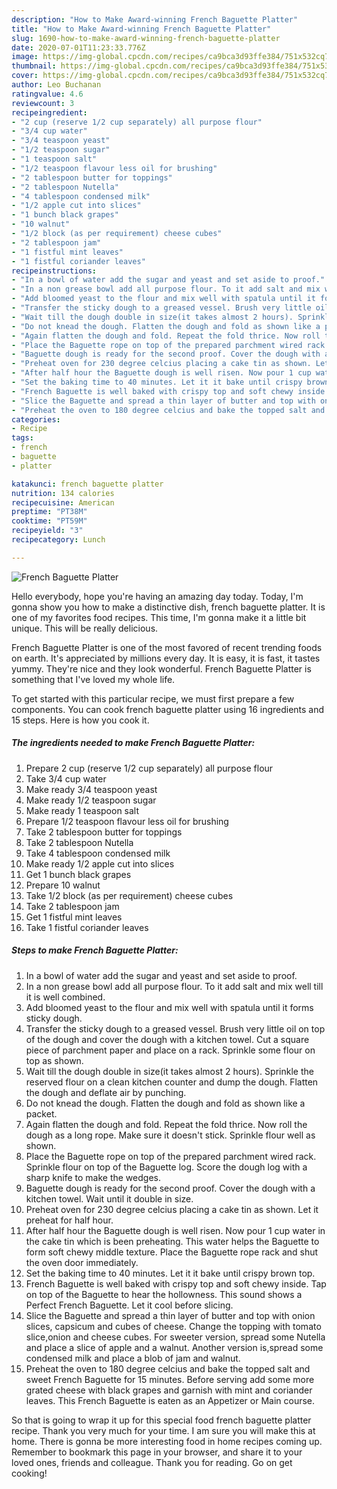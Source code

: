```yaml
---
description: "How to Make Award-winning French Baguette Platter"
title: "How to Make Award-winning French Baguette Platter"
slug: 1690-how-to-make-award-winning-french-baguette-platter
date: 2020-07-01T11:23:33.776Z
image: https://img-global.cpcdn.com/recipes/ca9bca3d93ffe384/751x532cq70/french-baguette-platter-recipe-main-photo.jpg
thumbnail: https://img-global.cpcdn.com/recipes/ca9bca3d93ffe384/751x532cq70/french-baguette-platter-recipe-main-photo.jpg
cover: https://img-global.cpcdn.com/recipes/ca9bca3d93ffe384/751x532cq70/french-baguette-platter-recipe-main-photo.jpg
author: Leo Buchanan
ratingvalue: 4.6
reviewcount: 3
recipeingredient:
- "2 cup (reserve 1/2 cup separately) all purpose flour"
- "3/4 cup water"
- "3/4 teaspoon yeast"
- "1/2 teaspoon sugar"
- "1 teaspoon salt"
- "1/2 teaspoon flavour less oil for brushing"
- "2 tablespoon butter for toppings"
- "2 tablespoon Nutella"
- "4 tablespoon condensed milk"
- "1/2 apple cut into slices"
- "1 bunch black grapes"
- "10 walnut"
- "1/2 block (as per requirement) cheese cubes"
- "2 tablespoon jam"
- "1 fistful mint leaves"
- "1 fistful coriander leaves"
recipeinstructions:
- "In a bowl of water add the sugar and yeast and set aside to proof."
- "In a non grease bowl add all purpose flour. To it add salt and mix well till it is well combined."
- "Add bloomed yeast to the flour and mix well with spatula until it forms sticky dough."
- "Transfer the sticky dough to a greased vessel. Brush very little oil on top of the dough and cover the dough with a kitchen towel. Cut a square piece of parchment paper and place on a rack. Sprinkle some flour on top as shown."
- "Wait till the dough double in size(it takes almost 2 hours). Sprinkle the reserved flour on a clean kitchen counter and dump the dough. Flatten the dough and deflate air by punching."
- "Do not knead the dough. Flatten the dough and fold as shown like a packet."
- "Again flatten the dough and fold. Repeat the fold thrice. Now roll the dough as a long rope. Make sure it doesn&#39;t stick. Sprinkle flour well as shown."
- "Place the Baguette rope on top of the prepared parchment wired rack. Sprinkle flour on top of the Baguette log. Score the dough log with a sharp knife to make the wedges."
- "Baguette dough is ready for the second proof. Cover the dough with a kitchen towel. Wait until it double in size."
- "Preheat oven for 230 degree celcius placing a cake tin as shown. Let it preheat for half hour."
- "After half hour the Baguette dough is well risen. Now pour 1 cup water in the cake tin which is been preheating. This water helps the Baguette to form soft chewy middle texture. Place the Baguette rope rack and shut the oven door immediately."
- "Set the baking time to 40 minutes. Let it it bake until crispy brown top."
- "French Baguette is well baked with crispy top and soft chewy inside. Tap on top of the Baguette to hear the hollowness. This sound shows a Perfect French Baguette. Let it cool before slicing."
- "Slice the Baguette and spread a thin layer of butter and top with onion slices, capsicum and cubes of cheese. Change the topping with tomato slice,onion and cheese cubes. For sweeter version, spread some Nutella and place a slice of apple and a walnut. Another version is,spread some condensed milk and place a blob of jam and walnut."
- "Preheat the oven to 180 degree celcius and bake the topped salt and sweet French Baguette for 15 minutes. Before serving add some more grated cheese with black grapes and garnish with mint and coriander leaves. This French Baguette is eaten as an Appetizer or Main course."
categories:
- Recipe
tags:
- french
- baguette
- platter

katakunci: french baguette platter 
nutrition: 134 calories
recipecuisine: American
preptime: "PT38M"
cooktime: "PT59M"
recipeyield: "3"
recipecategory: Lunch

---
```



![French Baguette Platter](https://img-global.cpcdn.com/recipes/ca9bca3d93ffe384/751x532cq70/french-baguette-platter-recipe-main-photo.jpg)

Hello everybody, hope you're having an amazing day today. Today, I'm gonna show you how to make a distinctive dish, french baguette platter. It is one of my favorites food recipes. This time, I'm gonna make it a little bit unique. This will be really delicious.

French Baguette Platter is one of the most favored of recent trending foods on earth. It's appreciated by millions every day. It is easy, it is fast, it tastes yummy. They're nice and they look wonderful. French Baguette Platter is something that I've loved my whole life.




To get started with this particular recipe, we must first prepare a few components. You can cook french baguette platter using 16 ingredients and 15 steps. Here is how you cook it.

<!--inarticleads1-->

##### The ingredients needed to make French Baguette Platter:

1. Prepare 2 cup (reserve 1/2 cup separately) all purpose flour
1. Take 3/4 cup water
1. Make ready 3/4 teaspoon yeast
1. Make ready 1/2 teaspoon sugar
1. Make ready 1 teaspoon salt
1. Prepare 1/2 teaspoon flavour less oil for brushing
1. Take 2 tablespoon butter for toppings
1. Take 2 tablespoon Nutella
1. Take 4 tablespoon condensed milk
1. Make ready 1/2 apple cut into slices
1. Get 1 bunch black grapes
1. Prepare 10 walnut
1. Take 1/2 block (as per requirement) cheese cubes
1. Take 2 tablespoon jam
1. Get 1 fistful mint leaves
1. Take 1 fistful coriander leaves




<!--inarticleads2-->

##### Steps to make French Baguette Platter:

1. In a bowl of water add the sugar and yeast and set aside to proof.
1. In a non grease bowl add all purpose flour. To it add salt and mix well till it is well combined.
1. Add bloomed yeast to the flour and mix well with spatula until it forms sticky dough.
1. Transfer the sticky dough to a greased vessel. Brush very little oil on top of the dough and cover the dough with a kitchen towel. Cut a square piece of parchment paper and place on a rack. Sprinkle some flour on top as shown.
1. Wait till the dough double in size(it takes almost 2 hours). Sprinkle the reserved flour on a clean kitchen counter and dump the dough. Flatten the dough and deflate air by punching.
1. Do not knead the dough. Flatten the dough and fold as shown like a packet.
1. Again flatten the dough and fold. Repeat the fold thrice. Now roll the dough as a long rope. Make sure it doesn&#39;t stick. Sprinkle flour well as shown.
1. Place the Baguette rope on top of the prepared parchment wired rack. Sprinkle flour on top of the Baguette log. Score the dough log with a sharp knife to make the wedges.
1. Baguette dough is ready for the second proof. Cover the dough with a kitchen towel. Wait until it double in size.
1. Preheat oven for 230 degree celcius placing a cake tin as shown. Let it preheat for half hour.
1. After half hour the Baguette dough is well risen. Now pour 1 cup water in the cake tin which is been preheating. This water helps the Baguette to form soft chewy middle texture. Place the Baguette rope rack and shut the oven door immediately.
1. Set the baking time to 40 minutes. Let it it bake until crispy brown top.
1. French Baguette is well baked with crispy top and soft chewy inside. Tap on top of the Baguette to hear the hollowness. This sound shows a Perfect French Baguette. Let it cool before slicing.
1. Slice the Baguette and spread a thin layer of butter and top with onion slices, capsicum and cubes of cheese. Change the topping with tomato slice,onion and cheese cubes. For sweeter version, spread some Nutella and place a slice of apple and a walnut. Another version is,spread some condensed milk and place a blob of jam and walnut.
1. Preheat the oven to 180 degree celcius and bake the topped salt and sweet French Baguette for 15 minutes. Before serving add some more grated cheese with black grapes and garnish with mint and coriander leaves. This French Baguette is eaten as an Appetizer or Main course.




So that is going to wrap it up for this special food french baguette platter recipe. Thank you very much for your time. I am sure you will make this at home. There is gonna be more interesting food in home recipes coming up. Remember to bookmark this page in your browser, and share it to your loved ones, friends and colleague. Thank you for reading. Go on get cooking!

